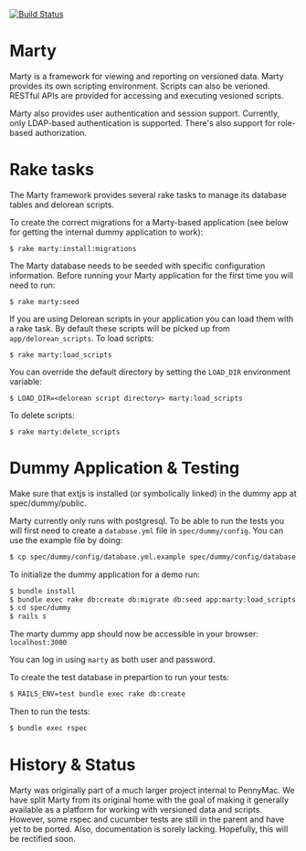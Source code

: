 [![Build Status](https://travis-ci.org/arman000/marty.svg)](https://travis-ci.org/arman000/marty)
# Marty

Marty is a framework for viewing and reporting on versioned data.
Marty provides its own scripting environment.  Scripts can also be
verioned.  RESTful APIs are provided for accessing and executing
vesioned scripts.

Marty also provides user authentication and session support.
Currently, only LDAP-based authentication is supported.  There's also
support for role-based authorization.

# Rake tasks

The Marty framework provides several rake tasks to manage its database tables
and delorean scripts.

To create the correct migrations for a Marty-based application (see below for
getting the internal dummy application to work):

```
$ rake marty:install:migrations
```

The Marty database needs to be seeded with specific configuration
information. Before running your Marty application for the first time you will
need to run:

```
$ rake marty:seed
```

If you are using Delorean scripts in your application you can load them
with a rake task. By default these scripts will be picked up from
`app/delorean_scripts`. To load scripts:

```
$ rake marty:load_scripts
```

You can override the default directory by setting the `LOAD_DIR` environment
variable:

```
$ LOAD_DIR=<delorean script directory> marty:load_scripts
```

To delete scripts:

```
$ rake marty:delete_scripts
```

# Dummy Application & Testing

Make sure that extjs is installed (or symbolically linked) in the
dummy app at spec/dummy/public.

Marty currently only runs with postgresql. To be able to run the tests
you will first need to create a `database.yml` file in `spec/dummy/config`.
You can use the example file by doing:

```bash
$ cp spec/dummy/config/database.yml.example spec/dummy/config/database.yml
```

To initialize the dummy application for a demo run:

```bash
$ bundle install
$ bundle exec rake db:create db:migrate db:seed app:marty:load_scripts
$ cd spec/dummy
$ rails s
```

The marty dummy app should now be accessible in your browser:
`localhost:3000`

You can log in using `marty` as both user and password.

To create the test database in prepartion to run your tests:

```bash
$ RAILS_ENV=test bundle exec rake db:create
```

Then to run the tests:

```bash
$ bundle exec rspec
```

# History & Status

Marty was originally part of a much larger project internal to
PennyMac.  We have split Marty from its original home with the goal of
making it generally available as a platform for working with versioned
data and scripts. However, some rspec and cucumber tests are still in
the parent and have yet to be ported. Also, documentation is sorely
lacking. Hopefully, this will be rectified soon.
